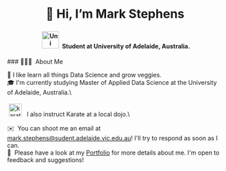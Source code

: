 <h1 align="center"> 👋 Hi, I’m Mark Stephens</h1>
<h4 align="center"> <img title="Uni" alt="Uni" src="https://user-images.githubusercontent.com/90998903/229693112-909d3fd9-6279-4e2e-8c39-a2fc10988f0d.png" width="40" height="40" style="vertical-align:down; margin:4px"/> Student at University of Adelaide, Australia.</h4>
### 👨🏻‍💻 &nbsp;About Me

🌱 I like learn all things Data Science and grow veggies.\
🎓 I'm currently studying Master of Applied Data Science at the University of Adelaide, Australia.\

<p align="left">
	<img title="karate" alt="karate" src="https://user-images.githubusercontent.com/90998903/229693125-e6bc23cf-9f2a-4a39-b4f3-51b448e690f2.png" width="30" height="30" style="vertical-align:down; margin:4px"/> 
	&nbsp;I also instruct Karate at a local dojo.\
</p> 

✉️ &nbsp;You can shoot me an email at mark.stephens@sudent.adelaide.vic.edu.au! I'll try to respond as soon as I can.\
📄 &nbsp;Please have a look at my [Portfolio](https://sites.google.com/view/markstephens-datascience/data-science-projects) for more details about me. I'm open to feedback and suggestions!
<!---
MarkStephens060482/MarkStephens060482 is a ✨ special ✨ repository because its `README.md` (this file) appears on your GitHub profile.
You can click the Preview link to take a look at your changes.
--->



